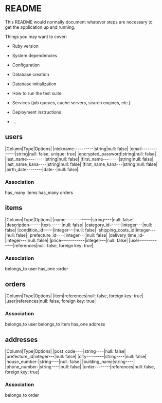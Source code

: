 # README

This README would normally document whatever steps are necessary to get the
application up and running.

Things you may want to cover:

* Ruby version

* System dependencies

* Configuration

* Database creation

* Database initialization

* How to run the test suite

* Services (job queues, cache servers, search engines, etc.)

* Deployment instructions

* ...

## users

|Column|Type|Options|
|nickname----------|string|null: false|
|email-------------|string|null: false, unique: true|
|encrypted_password|string|null: false|
|last_name---------|string|null: false|
|first_name--------|string|null: false|
|last_name_kana----|string|null: false|
|first_name_kana---|string|null: false|
|birth_date--------|date--|null: false|

### Association
has_many items
has_many orders


## items

|Column|Type|Options|
|name-------------|string----|null: false|
|description------|text------|null: false|
|category_id------|integer---|null: false|
|condition_id-----|integer---|null: false|
|shipping_costs_id|integer---|null: false|
|prefecture_id----|integer---|null: false|
|delivery_time_id-|integer---|null: false|
|price------------|integer---|null: false|
|user-------------|references|null: false, foreign key: true|

### Association
belongs_to user
has_one :order


## orders

|Column|Type|Options|
|item|references|null: false, foreign key: true|
|user|references|null: false, foreign key: true|

### Association
belongs_to user
belongs_to item
has_one address


## addresses

|Column|Type|Options|
|post_code----|string----|null: false|
|prefecture_id|integer---|null: false|
|city---------|string----|null: false|
|house_number-|string----|null: false|
|building_name|string----|
|phone_number-|string----|null: false|
|order--------|references|null: false, foreign key: true|

### Association
belongs_to order